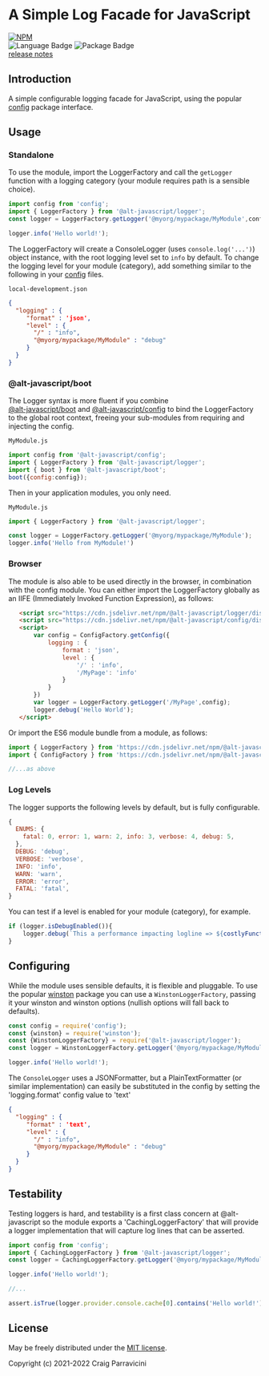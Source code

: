 A Simple Log Facade for JavaScript
===================================

[![NPM](https://nodei.co/npm/@alt-javascript/logger.svg?downloads=true&downloadRank=true)](https://nodei.co/npm/@alt-javascript/logger/)
<br/>
![Language Badge](https://img.shields.io/github/languages/top/craigparra/alt-logger)
![Package Badge](https://img.shields.io/npm/v/@alt-javascript/logger) <br/>
[release notes](https://github.com/craigparra/alt-logger/blob/main/History.md)

<a name="intro">Introduction</a>
--------------------------------
A simple configurable logging facade for JavaScript, using the popular [config](https://www.npmjs.com/package/config)
package interface.

<a name="usage">Usage</a>
-------------------------

### Standalone

To use the module, import the LoggerFactory and call the `getLogger` function with a logging category (your module 
requires path is a sensible choice).

```javascript
import config from 'config';
import { LoggerFactory } from '@alt-javascript/logger';
const logger = LoggerFactory.getLogger('@myorg/mypackage/MyModule',config);

logger.info('Hello world!');
```
The LoggerFactory will create a ConsoleLogger (uses `console.log('...')`) object instance, with the root logging level 
set to `info` by default.  To change the logging level for your module (category), add something similar to the
following in your [config](https://www.npmjs.com/package/config) files.

`local-development.json`
```json
{
  "logging" : {
     "format" : 'json',
     "level" : {
       "/" : "info",
       "@myorg/mypackage/MyModule" : "debug"
     }
  }
}
```

### @alt-javascript/boot

The Logger syntax is more fluent if you combine  
[@alt-javascript/boot](https://www.npmjs.com/package/@alt-javascript/boot) and 
[@alt-javascript/config](https://www.npmjs.com/package/@alt-javascript/config) to bind the LoggerFactory 
to the global root context, freeing your sub-modules from requiring and injecting the config.  

`MyModule.js`
```javascript
import config from '@alt-javascript/config';
import { LoggerFactory } from '@alt-javascript/logger';
import { boot } from '@alt-javascript/boot';
boot({config:config});

```

Then in your application modules, you only need.

`MyModule.js`
```javascript
import { LoggerFactory } from '@alt-javascript/logger';

const logger = LoggerFactory.getLogger('@myorg/mypackage/MyModule');
logger.info('Hello from MyModule!')
```
### Browser

The module is also able to be used directly in the browser, in combination with the config module.
You can either import the LoggerFactory globally as an IIFE (Immediately Invoked Function Expression),
as follows:

```html
   <script src="https://cdn.jsdelivr.net/npm/@alt-javascript/logger/dist/alt-javascript-loggerfactory-iife.js"></script>
   <script src="https://cdn.jsdelivr.net/npm/@alt-javascript/config/dist/alt-javascript-configfactory-iife.js"></script>
   <script>
       var config = ConfigFactory.getConfig({
           logging : {
               format : 'json',
               level : {
                   '/' : 'info',
                   '/MyPage': 'info'
               }
           }
       })
       var logger = LoggerFactory.getLogger('/MyPage',config);
       logger.debug('Hello World');
   </script>
```

Or import the ES6 module bundle from a module, as follows:

```javascript
import { LoggerFactory } from 'https://cdn.jsdelivr.net/npm/@alt-javascript/logger/dist/alt-javascript-logger-esm.js'
import { ConfigFactory } from 'https://cdn.jsdelivr.net/npm/@alt-javascript/logger/dist/alt-javascript-config-esm.js'

//...as above
```

### Log Levels

The logger supports the following levels by default, but is fully configurable.

```javascript
{
  ENUMS: {
    fatal: 0, error: 1, warn: 2, info: 3, verbose: 4, debug: 5,
  },
  DEBUG: 'debug',
  VERBOSE: 'verbose',
  INFO: 'info',
  WARN: 'warn',
  ERROR: 'error',
  FATAL: 'fatal',
}
```

You can test if a level is enabled for your module (category), for example.

```javascript
if (logger.isDebugEnabled()){
    logger.debug(`This a performance impacting logline => ${costlyFunction()}`)
}
```
<a name="conf">Configuring</a>
------------------------------

While the module uses sensible defaults, it is flexible and pluggable.  To use the popular 
[winston](https://www.npmjs.com/package/winston) package you can use a `WinstonLoggerFactory`, passing it your 
winston and winston options (nullish options will fall back to defaults).

```javascript
const config = require('config');
const {winston} = require('winston');
const {WinstonLoggerFactory} = require('@alt-javascript/logger');
const logger = WinstonLoggerFactory.getLogger('@myorg/mypackage/MyModule', config, winston,  {/*mywinstonoptions*/}));

logger.info('Hello world!');
```

The `ConsoleLogger` uses a JSONFormatter, but a PlainTextFormatter (or similar implementation) can easily be
substituted in the config by setting the 'logging.format' config value to 'text'

```json
{
  "logging" : {
     "format" : 'text',
     "level" : {
       "/" : "info",
       "@myorg/mypackage/MyModule" : "debug"
     }
  }
}
```

<a name="testing">Testability</a>
-------------------------

Testing loggers is hard, and testability is a first class concern at @alt-javascript so the module exports a 
'CachingLoggerFactory' that will provide a logger implementation that will capture log lines that can be asserted.

```javascript
import config from 'config';
import { CachingLoggerFactory } from '@alt-javascript/logger';
const logger = CachingLoggerFactory.getLogger('@myorg/mypackage/MyModule', config);

logger.info('Hello world!');

//...

assert.isTrue(logger.provider.console.cache[0].contains('Hello world!'))
```

<a name="license">License</a>
-----------------------------

May be freely distributed under the [MIT license](https://raw.githubusercontent.com/alt-javascript/logger/main/LICENSE).

Copyright (c) 2021-2022 Craig Parravicini    
